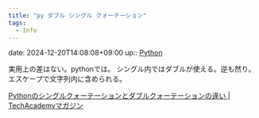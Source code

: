 ```yaml
---
title: "py ダブル シングル クォーテーション"
tags:
  - Info
---
```


date: 2024-12-20T14:08:08+09:00
up:: [Python](../Bar/Program/Python.md)

実用上の差はない。pythonでは。
シングル内ではダブルが使える。逆も然り。
エスケープで文字列内に含められる。
 
[Pythonのシングルクォーテーションとダブルクォーテーションの違い | TechAcademyマガジン](https://magazine.techacademy.jp/magazine/18887)